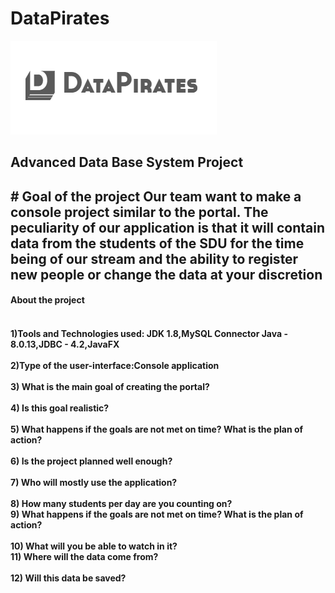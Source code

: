# DataPirates
![Our_Logo](https://github.com/Abylaikhanaaaaa/DataPirates/blob/main/logo.png)
<h2>Advanced Data Base System Project<h2> 
# Goal of the project
Our team want to make a console project similar to the portal. The peculiarity of our application is that it will contain data from the students of the SDU for the time being of our stream and the ability to register new people or change the data at your discretion
<h4> About the project<h4>
<br> 1)Tools and Technologies used: JDK 1.8,MySQL Connector Java - 8.0.13,JDBC - 4.2,JavaFX</br>
<br>2)Type of the user-interface:Console application</br>
 <br> 3) What is the main goal of creating the portal?</br>
<br>4) Is this goal realistic?</br>
<br>5) What happens if the goals are not met on time? What is the plan of action?</br>
<br>6) Is the project planned well enough?</br>
<br>7) Who will mostly use the application?</br>
<br>8) How many students per day are you counting on?<br8>
<br>9) What happens if the goals are not met on time? What is the plan of action?</br>
<br>10) What will you be able to watch in it?
<br>11) Where will the data come from?</br>
<br>12) Will this data be saved?</br>
